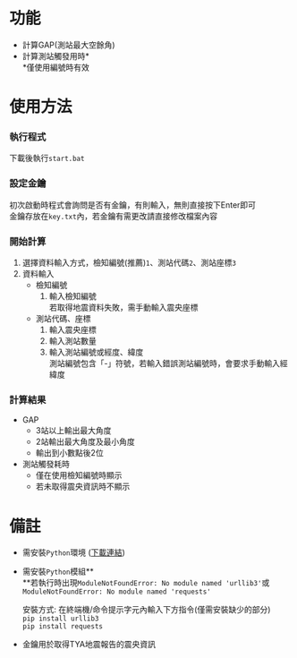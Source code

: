 # 功能  
* 計算GAP(測站最大空餘角)  
* 計算測站觸發用時*  
  *僅使用編號時有效
# 使用方法  
### 執行程式
  下載後執行`start.bat`  
### 設定金鑰
  初次啟動時程式會詢問是否有金鑰，有則輸入，無則直接按下Enter即可  
  金鑰存放在`key.txt`內，若金鑰有需更改請直接修改檔案內容  
### 開始計算
  1. 選擇資料輸入方式，檢知編號(推薦)`1`、測站代碼`2`、測站座標`3`
  2. 資料輸入  
      * 檢知編號  
        1. 輸入檢知編號  
           若取得地震資料失敗，需手動輸入震央座標  
      * 測站代碼、座標
        1. 輸入震央座標
        2. 輸入測站數量
        3. 輸入測站編號或經度、緯度  
           測站編號包含「-」符號，若輸入錯誤測站編號時，會要求手動輸入經緯度
### 計算結果
  * GAP  
    * 3站以上輸出最大角度  
    * 2站輸出最大角度及最小角度  
    * 輸出到小數點後2位  
  * 測站觸發耗時  
    * 僅在使用檢知編號時顯示
    * 若未取得震央資訊時不顯示
# 備註  
* 需安裝`Python`環境 ([下載連結](https://www.python.org/downloads/))
* 需安裝`Python`模組**  
  **若執行時出現`ModuleNotFoundError: No module named 'urllib3'`或`ModuleNotFoundError: No module named 'requests'`
    
  安裝方式: 在終端機/命令提示字元內輸入下方指令(僅需安裝缺少的部分)  
  `pip install urllib3`  
  `pip install requests`  
* 金鑰用於取得TYA地震報告的震央資訊
